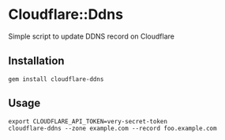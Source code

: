 # Cloudflare::Ddns

Simple script to update DDNS record on Cloudflare

## Installation

```
gem install cloudflare-ddns
```

## Usage


```
export CLOUDFLARE_API_TOKEN=very-secret-token
cloudflare-ddns --zone example.com --record foo.example.com
```
